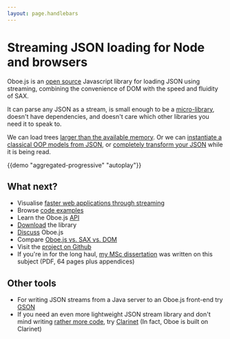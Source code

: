 ```yaml
---
layout: page.handlebars
---
```


Streaming JSON loading for Node and browsers
============================================

Oboe.js is an [open source](LICENCE) Javascript library
for loading JSON using streaming, combining the convenience of DOM with
the speed and fluidity of SAX.

It can parse any JSON as a stream, is small enough to be a [micro-library](http://microjs.com/#),
doesn't have dependencies, and doesn't care which other libraries you need it to speak to.

We can load trees [larger than the available memory](examples#loading-json-trees-larger-than-the-available-ram).
Or we can [instantiate a classical OOP models from JSON](examples#demarshalling-json-to-an-oop-model),
or [completely transform your JSON](examples#transforming-json-while-it-is-streaming) while it is being read.

{{demo "aggregated-progressive" "autoplay"}}

What next?
----------

- Visualise [faster web applications through streaming](why)
- Browse [code examples](examples)
- Learn the Oboe.js [API](api)
- [Download](download) the library
- [Discuss](discuss) Oboe.js
- Compare [Oboe.js vs. SAX vs. DOM](parsers)
- Visit the [project on Github](http://github.com/jimhigson/oboe.js)
- If you're in for the long haul,
  [my MSc dissertation](https://github.com/jimhigson/oboe.js-dissertation/blob/master/main/main.pdf?raw=true)
  was written on this subject (PDF, 64 pages plus appendices)

Other tools
-----------

-   For writing JSON streams from a Java server to an Oboe.js front-end try
    [GSON](https://code.google.com/p/google-gson/)
-   If you need an even more lightweight JSON stream library and don't
    mind writing [rather more code](parsers#code-comparison-sax), try
    [Clarinet](http://github.com/dscape/clarinet) (In fact, Oboe is
    built on Clarinet)

